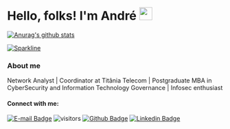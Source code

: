 # Hello, folks! I'm André <img src="https://raw.githubusercontent.com/MartinHeinz/MartinHeinz/master/wave.gif" width="30px">

[![Anurag's github stats](https://github-readme-stats.vercel.app/api?username=piresand&theme=blue-green)](https://github.com/piresand/github-readme-stats)

[![Sparkline](https://stars.medv.io/piresand/badges.svg)](https://stars.medv.io/piresand/badges)

### About me

Network Analyst | Coordinator at Titânia Telecom | Postgraduate MBA in CyberSecurity and Information Technology Governance | Infosec enthusiast

#### Connect with me:
[![E-mail Badge](https://img.shields.io/badge/Email-andrepires.corporativo%40gmail.com-green)](andrepires.corporativo@gmail.com)
![visitors](https://visitor-badge.glitch.me/badge?page_id=piresand)
[![Github Badge](https://img.shields.io/badge/-Github-000?style=flat-square&logo=Github&logoColor=white&link=https://github.com/piresand)](https://github.com/piresand)
[![Linkedin Badge](https://img.shields.io/badge/LinkedIn-piresand?style=for-the-badge&logoColor=white&link=https://www.linkedin.com/in/piresand/)](https://www.linkedin.com/in/piresand/)

